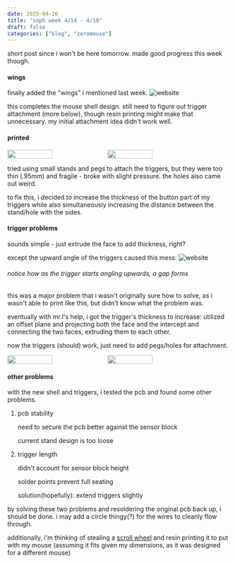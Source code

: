 ```yaml
---
date: 2025-04-16
title: "soph week 4/14 - 4/18"
draft: false
categories: ["blog", "zeromouse"]
---
```


short post since i won't be here tomorrow. made good progress this week though.

#### wings
finally added the "wings" i mentioned last week.
![website](/img/soph/13/full_3d.png)

this completes the mouse shell design. still need to figure out trigger attachment (more below), though resin printing might make that unnecessary. my initial attachment idea didn't work well.

#### printed
<div style="display: flex;">  
  <img style="width: 45%;" src="/img/soph/13/full.jpeg">
  <img style="width: 45%;" src="/img/soph/13/triggers.jpeg">
</div>

tried using small stands and pegs to attach the triggers, but they were too thin (.95mm) and fragile - broke with slight pressure. the holes also came out weird.

to fix this, i decided to increase the thickness of the button part of my triggers while also simultaneously increasing the distance between the stand/hole with the sides.

#### trigger problems
sounds simple - just extrude the face to add thickness, right?

except the upward angle of the triggers caused this mess:
![website](/img/soph/13/problem.png)
###### notice how as the trigger starts angling upwards, a gap forms
this was a major problem that i wasn't originally sure how to solve, as i wasn't able to print like this, but didn't know what the problem was.

eventually with mr.l's help, i got the trigger's thickness to increase:
  utilized an offset plane and projecting both the face and the intercept and connecting the two faces, extruding them to each other.

now the triggers (should) work, just need to add pegs/holes for attachment.
<div style="display: flex;">  
  <img style="width: 45%;" src="/img/soph/13/fixedv1.png">
  <img style="width: 45%;" src="/img/soph/13/fixedv2.png">
</div>

#### other problems
with the new shell and triggers, i tested the pcb and found some other problems.
1. pcb stability

    need to secure the pcb better against the sensor block

    current stand design is too loose

2. trigger length
  
      didn't account for sensor block height

      solder points prevent full seating

      solution(hopefully): extend triggers slightly

by solving these two problems and resoldering the original pcb back up, i should be done. i may add a circle thingy(?) for the wires to cleanly flow through.

additionally, i'm thinking of stealing a [scroll wheel](https://zeromouse.co/products/carbon-scroll?_pos=1&_sid=fd2b3dc77&_ss=r) and resin printing it to put with my mouse (assuming it fits given my dimensions, as it was designed for a different mouse)